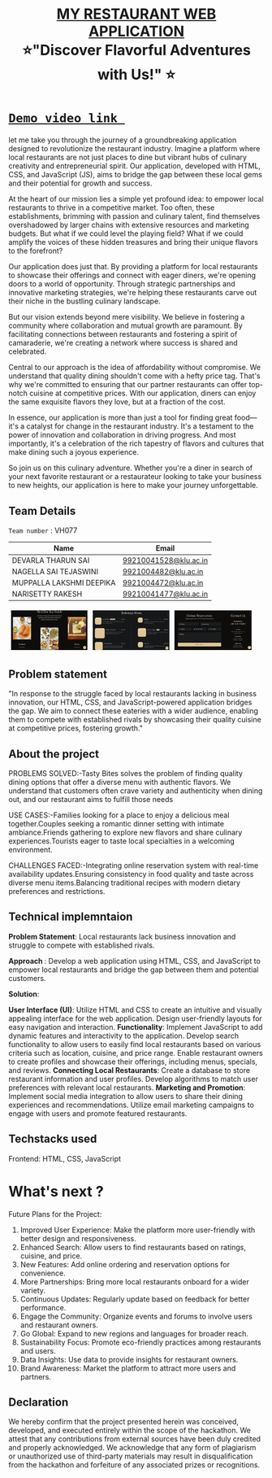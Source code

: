 <h1 align="center" style="border-bottom: none">
    <b>
        <a href="https://www.google.com"> MY RESTAURANT WEB APPLICATION </a><br>
    </b>
    ⭐️"Discover Flavorful Adventures with Us!"  ⭐️ <br>
</h1>

#  [`Demo video link `](https://youtu.be/t9uCeNnmmpc) 
let me take you through the journey of a groundbreaking application designed to revolutionize the restaurant industry. Imagine a platform where local restaurants are not just places to dine but vibrant hubs of culinary creativity and entrepreneurial spirit. Our application, developed with HTML, CSS, and JavaScript (JS), aims to bridge the gap between these local gems and their potential for growth and success.

At the heart of our mission lies a simple yet profound idea: to empower local restaurants to thrive in a competitive market. Too often, these establishments, brimming with passion and culinary talent, find themselves overshadowed by larger chains with extensive resources and marketing budgets. But what if we could level the playing field? What if we could amplify the voices of these hidden treasures and bring their unique flavors to the forefront?

Our application does just that. By providing a platform for local restaurants to showcase their offerings and connect with eager diners, we're opening doors to a world of opportunity. Through strategic partnerships and innovative marketing strategies, we're helping these restaurants carve out their niche in the bustling culinary landscape.

But our vision extends beyond mere visibility. We believe in fostering a community where collaboration and mutual growth are paramount. By facilitating connections between restaurants and fostering a spirit of camaraderie, we're creating a network where success is shared and celebrated.

Central to our approach is the idea of affordability without compromise. We understand that quality dining shouldn't come with a hefty price tag. That's why we're committed to ensuring that our partner restaurants can offer top-notch cuisine at competitive prices. With our application, diners can enjoy the same exquisite flavors they love, but at a fraction of the cost.

In essence, our application is more than just a tool for finding great food—it's a catalyst for change in the restaurant industry. It's a testament to the power of innovation and collaboration in driving progress. And most importantly, it's a celebration of the rich tapestry of flavors and cultures that make dining such a joyous experience.

So join us on this culinary adventure. Whether you're a diner in search of your next favorite restaurant or a restaurateur looking to take your business to new heights, our application is here to make your journey unforgettable.
## Team Details
`Team number` : VH077

| Name    | Email           |
|---------|-----------------|
| DEVARLA THARUN SAI | 99210041528@klu.ac.in |
| NAGELLA SAI TEJASWINI | 9921004482@klu.ac.in |
| MUPPALLA LAKSHMI DEEPIKA | 9921004472@klu.ac.in |
| NARISETTY RAKESH | 99210041477@klu.ac.in |

<div style="display: flex; flex-wrap: wrap;">
    <img src="./Images/Homepage.jpg" alt="Homepage" style="width: 30%; margin: 5px;">
    <img src="./Images/Menu.jpg" alt="Menu" style="width: 30%; margin: 5px;">
    <img src="./Images/Reservation.jpg" alt="Reservation" style="width: 30%; margin: 5px;">
</div>


## Problem statement 
"In response to the struggle faced by local restaurants lacking in business innovation, our HTML, CSS, and JavaScript-powered application bridges the gap. We aim to connect these eateries with a wider audience, enabling them to compete with established rivals by showcasing their quality cuisine at competitive prices, fostering growth."
## About the project
PROBLEMS SOLVED:-Tasty Bites solves the problem of finding quality dining options that offer a diverse menu with authentic flavors. We understand that customers often crave variety and authenticity when dining out, and our restaurant aims to fulfill those needs

USE CASES:-Families looking for a place to enjoy a delicious meal together.Couples seeking a romantic dinner setting with intimate ambiance.Friends gathering to explore new flavors and share culinary experiences.Tourists eager to taste local specialties in a welcoming environment.

CHALLENGES FACED:-Integrating online reservation system with real-time availability updates.Ensuring consistency in food quality and taste across diverse menu items.Balancing traditional recipes with modern dietary preferences and restrictions.

## Technical implemntaion 
<b> Problem Statement</b>: Local restaurants lack business innovation and struggle to compete with established rivals.

<b>Approach </b>: Develop a web application using HTML, CSS, and JavaScript to empower local restaurants and bridge the gap between them and potential customers.

<b>Solution</b>:

<b>User Interface (UI)</b>:
Utilize HTML and CSS to create an intuitive and visually appealing interface for the web application.
Design user-friendly layouts for easy navigation and interaction.
<b>Functionality</b>:
Implement JavaScript to add dynamic features and interactivity to the application.
Develop search functionality to allow users to easily find local restaurants based on various criteria such as location, cuisine, and price range.
Enable restaurant owners to create profiles and showcase their offerings, including menus, specials, and reviews.
<b>Connecting Local Restaurants</b>:
Create a database to store restaurant information and user profiles.
Develop algorithms to match user preferences with relevant local restaurants.
<b>Marketing and Promotion</b>:
Implement social media integration to allow users to share their dining experiences and recommendations.
Utilize email marketing campaigns to engage with users and promote featured restaurants.



## Techstacks used 
Frontend: HTML, CSS, JavaScript



# What's next ?
Future Plans for the Project:
1. Improved User Experience:
Make the platform more user-friendly with better design and responsiveness.
2. Enhanced Search:
Allow users to find restaurants based on ratings, cuisine, and price.
3. New Features:
Add online ordering and reservation options for convenience.
4. More Partnerships:
Bring more local restaurants onboard for a wider variety.
5. Continuous Updates:
Regularly update based on feedback for better performance.
6. Engage the Community:
Organize events and forums to involve users and restaurant owners.
7. Go Global:
Expand to new regions and languages for broader reach.
8. Sustainability Focus:
Promote eco-friendly practices among restaurants and users.
9. Data Insights:
Use data to provide insights for restaurant owners.
10. Brand Awareness:
Market the platform to attract more users and partners.


## Declaration

We hereby confirm that the project presented herein was conceived, developed, and executed entirely within the scope of the hackathon. We attest that any contributions from external sources have been duly credited and properly acknowledged. We acknowledge that any form of plagiarism or unauthorized use of third-party materials may result in disqualification from the hackathon and forfeiture of any associated prizes or recognitions.

